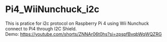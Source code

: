 # Pi4_WiiNunchuck_i2c
This is pratice for i2c protocol on Raspberry Pi 4 using Wii Nunchuck connect to Pi4 through I2C Shield.  
Demo: https://youtube.com/shorts/ZNNAr06t0hs?si=zpspfBvqbWqWQZRG
